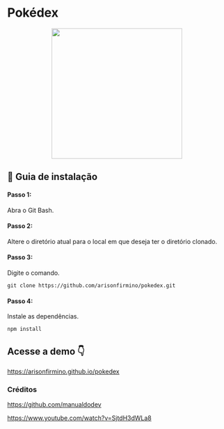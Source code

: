 # Pokédex

<div align="center">

<img src="https://cdn.dribbble.com/userupload/12160700/file/original-bd627f81e03d55438690b3ba6cfcdde5.png?resize=752x" width="300"/>

</div>

## 🔨 Guia de instalação

#### Passo 1:

Abra o Git Bash.

#### Passo 2:

Altere o diretório atual para o local em que deseja ter o diretório clonado.

#### Passo 3:

Digite o comando.

```
git clone https://github.com/arisonfirmino/pokedex.git
```

#### Passo 4:

Instale as dependências.

```
npm install
```

## Acesse a demo 👇

https://arisonfirmino.github.io/pokedex

### Créditos

https://github.com/manualdodev

https://www.youtube.com/watch?v=SjtdH3dWLa8
